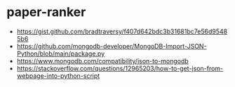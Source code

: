 # paper-ranker

* https://gist.github.com/bradtraversy/f407d642bdc3b31681bc7e56d95485b6
* https://github.com/mongodb-developer/MongoDB-Import-JSON-Python/blob/main/package.py
* https://www.mongodb.com/compatibility/json-to-mongodb
* https://stackoverflow.com/questions/12965203/how-to-get-json-from-webpage-into-python-script
